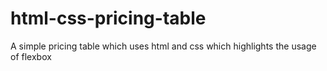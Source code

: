 # html-css-pricing-table
A simple pricing table which uses html and css which highlights the usage of flexbox
